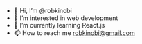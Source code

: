 - 👋 Hi, I’m @robkinobi
- 👀 I’m interested in web development
- 🌱 I’m currently learning React.js
- 📫 How to reach me robkinobi@gmail.com


